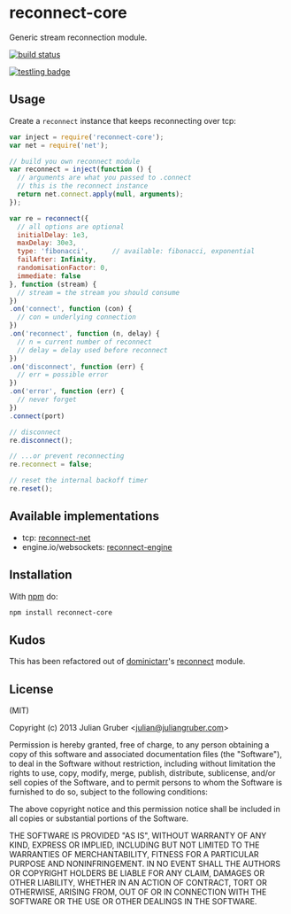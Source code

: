 # reconnect-core

Generic stream reconnection module.

[![build status](https://secure.travis-ci.org/juliangruber/reconnect-core.png)](http://travis-ci.org/juliangruber/reconnect-core)

[![testling badge](https://ci.testling.com/juliangruber/reconnect-core.png)](https://ci.testling.com/juliangruber/reconnect-core)

## Usage

Create a `reconnect` instance that keeps reconnecting over tcp:

```js
var inject = require('reconnect-core');
var net = require('net');

// build you own reconnect module
var reconnect = inject(function () {
  // arguments are what you passed to .connect
  // this is the reconnect instance
  return net.connect.apply(null, arguments);
});

var re = reconnect({
  // all options are optional
  initialDelay: 1e3,
  maxDelay: 30e3,
  type: 'fibonacci',      // available: fibonacci, exponential
  failAfter: Infinity,
  randomisationFactor: 0,
  immediate: false
}, function (stream) {
  // stream = the stream you should consume 
})
.on('connect', function (con) {
  // con = underlying connection  
})
.on('reconnect', function (n, delay) {
  // n = current number of reconnect  
  // delay = delay used before reconnect
})
.on('disconnect', function (err) {
  // err = possible error  
})
.on('error', function (err) {
  // never forget
})
.connect(port)

// disconnect
re.disconnect();

// ...or prevent reconnecting
re.reconnect = false;

// reset the internal backoff timer
re.reset();
```

## Available implementations

* tcp: [reconnect-net](https://github.com/juliangruber/reconnect-net)
* engine.io/websockets: [reconnect-engine](https://github.com/juliangruber/reconnect-engine)

## Installation

With [npm](https://npmjs.org) do:

```bash
npm install reconnect-core
```

## Kudos

This has been refactored out of [dominictarr](https://github.com/dominictarr)'s
[reconnect](https://github.com/dominictarr/reconnect) module.

## License

(MIT)

Copyright (c) 2013 Julian Gruber &lt;julian@juliangruber.com&gt;

Permission is hereby granted, free of charge, to any person obtaining a copy of
this software and associated documentation files (the "Software"), to deal in
the Software without restriction, including without limitation the rights to
use, copy, modify, merge, publish, distribute, sublicense, and/or sell copies
of the Software, and to permit persons to whom the Software is furnished to do
so, subject to the following conditions:

The above copyright notice and this permission notice shall be included in all
copies or substantial portions of the Software.

THE SOFTWARE IS PROVIDED "AS IS", WITHOUT WARRANTY OF ANY KIND, EXPRESS OR
IMPLIED, INCLUDING BUT NOT LIMITED TO THE WARRANTIES OF MERCHANTABILITY,
FITNESS FOR A PARTICULAR PURPOSE AND NONINFRINGEMENT. IN NO EVENT SHALL THE
AUTHORS OR COPYRIGHT HOLDERS BE LIABLE FOR ANY CLAIM, DAMAGES OR OTHER
LIABILITY, WHETHER IN AN ACTION OF CONTRACT, TORT OR OTHERWISE, ARISING FROM,
OUT OF OR IN CONNECTION WITH THE SOFTWARE OR THE USE OR OTHER DEALINGS IN THE
SOFTWARE.
